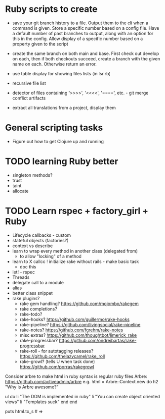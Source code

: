 Ruby scripts to create
======================

-   save your git branch history to a file. Output them to the cli when a command is given. 
    Store a specific number based on a config file. Have a default number of past branches to
    output, along with an option for this in the config. Allow display of a specific number based
    on a property given to the script

-   create the same branch on both main and base. First check out develop on each, then if both 
    checkouts succeed, create a branch with the given name on each. Otherwise return an error.

-   use table display for showing files lists (in lsr.rb)

-   recursive file list

-   detector of files containing '>>>>', '<<<<', '====', etc. - git merge conflict artifacts 

-   extract all translations from a project, display them 

General scripting tasks
=======================
-   Figure out how to get Clojure up and running



TODO learning Ruby better
=========================
- singleton methods?
- trust
- taint
- allocate


TODO Learn rspec + factory_girl + Ruby
======================================
- Lifecycle callbacks - custom
- stateful objects (factories?)
- context vs describe
- learn to wrap every method in another class (delegated from)
	- to allow "locking" of a method 
- learn to 
X callcc
! initialize rake without rails - make basic task
	- doc this
- let! - rspec
- Threads
- delegate call to a module
- alias
- better class snippet
- rake plugins?
	- rake gem handling?   									https://github.com/mojombo/rakegem
	- rake completions?
	- rake-todo?
	- rake-hooks?					 									https://github.com/guillermo/rake-hooks
	- rake-pipeline?			 									https://github.com/livingsocial/rake-pipeline
	- rake-notes?					 									https://github.com/fgrehm/rake-notes
	- misc extras?				 									https://github.com/thoughtbot/limerick_rake
	- rake-progressbar?		 									https://github.com/ondrejbartas/rake-progressbar
	- rake-roll - for autotagging releases? https://github.com/thelazycamel/rake_roll
	- rake-growl? (tells U when task done)	https://github.com/porras/rakegrowl


Consider arbre to make html in ruby syntax is regular ruby files
Arbre: 	https://github.com/activeadmin/arbre
e.g. 
html = Arbre::Context.new do
  h2 "Why is Arbre awesome?"

  ul do
    li "The DOM is implemented in ruby"
    li "You can create object oriented views"
    li "Templates suck"
  end
end

puts html.to_s # =>


